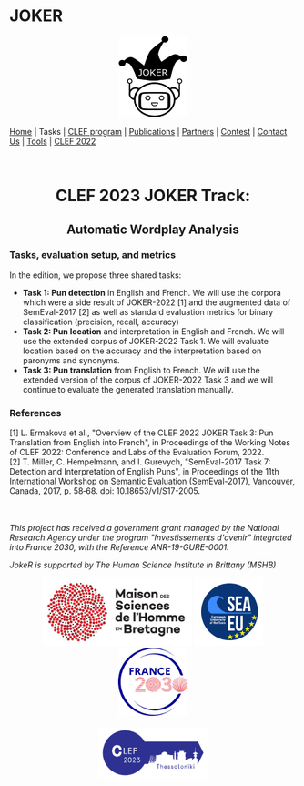 # JOKER
<p align="center">
  <img src="./img/joker.png" width="120" height="142">
</p>

[Home](index) | Tasks | [CLEF program](program) | [Publications](publications) | [Partners](partners) | [Contest](contest) | [Contact Us](contact) | [Tools](tools) | [CLEF 2022](https://www.joker-project.com/clef-2022/EN/project)
<br>

<br>
  <h1 align="center">CLEF 2023 JOKER Track:</h1>
  <h2 align="center">Automatic Wordplay Analysis</h2> 


### Tasks, evaluation setup, and metrics
In the edition, we propose three shared tasks:
* **Task 1: Pun detection** in English and French. We will use the corpora which were a side result of JOKER-2022 [1] and the augmented data of SemEval-2017 [2] as well as standard evaluation metrics for binary classification (precision, recall, accuracy)
* **Task 2: Pun location** and interpretation in English and French. We will use the extended corpus of JOKER-2022 Task 1. We will evaluate location based on the accuracy and the interpretation based on paronyms and synonyms.
* **Task 3: Pun translation** from English to French. We will use the extended version of the corpus of JOKER-2022 Task 3 and we will continue to evaluate the generated translation manually.


### References
[1]	L. Ermakova et al., "Overview of the CLEF 2022 JOKER Task 3: Pun Translation from English into French", in Proceedings of the Working Notes of CLEF 2022: Conference and Labs of the Evaluation Forum, 2022.<br>
[2]	T. Miller, C. Hempelmann, and I. Gurevych, "SemEval-2017 Task 7: Detection and Interpretation of English Puns", in Proceedings of the 11th International Workshop on Semantic Evaluation           (SemEval-2017), Vancouver, Canada, 2017, p. 58‑68. doi: 10.18653/v1/S17-2005.<br><br><br>

<p>
<em>This project has received a government grant managed by the National Research Agency under the program "Investissements d'avenir" integrated into France 2030, with the Reference ANR-19-GURE-0001.</em>
</p>
<p>
<em>JokeR is supported by The Human Science Institute in Brittany (MSHB)</em>
</p>
<div align="center">
  <a href="https://www.mshb.fr"><img src="img/mshb.jpg" height="120"></a>
  <a href="https://sea-eu.org/?lang=fr"><img src="img/sea-eu.png" height="120"></a>
  <a href="https://www.gouvernement.fr/le-programme-d-investissements-d-avenir"><img src="img/Logotype France 2030.jpg" height="120"></a>
</div>
<br />
<div align="center">
  <a href="https://clef2022.clef-initiative.eu/index.php"><img src="img/clef2023.png" height="90"></a> 
</div>

